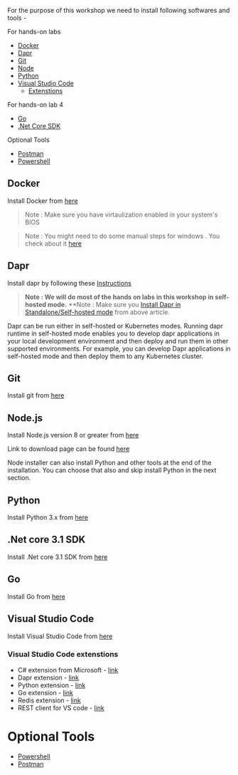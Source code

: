 For the purpose of this workshop we need to install following softwares and tools -

For hands-on labs
- [Docker](#docker)
- [Dapr](#dapr)
- [Git](#git)
- [Node](#node)
- [Python](#python)
- [Visual Studio Code](#visual-studio-code)
   - [Extenstions](#visual-studio-code-extenstions)

For hands-on lab 4

- [Go](#go)
- [.Net Core SDK](#net-core-31-sdk)

Optional Tools
- [Postman](#postman)
- [Powershell](#powershell)

## Docker

Install Docker from [here](https://docs.docker.com/get-docker/)

> Note : Make sure you have virtaulization enabled in your system's BIOS

> Note : You might need to do some manual steps for windows . You check about it [here](https://success.docker.com/article/manually-enable-docker-for-windows-prerequisites)
 
## Dapr
Install dapr by following these [Instructions](https://github.com/dapr/docs/blob/master/getting-started/environment-setup.md)

> **Note : We will do most of the hands on labs in this workshop in self-hosted mode.**
> **Note : Make sure you [Install Dapr in Standalone/Self-hosted mode](https://github.com/dapr/docs/blob/master/getting-started/environment-setup.md#installing-dapr-in-standalone-mode) from above article.

Dapr can be run either in self-hosted or Kubernetes modes. Running dapr runtime in self-hosted mode enables you to develop dapr applications in your local development environment and then deploy and run them in other supported environments. For example, you can develop Dapr applications in self-hosted mode and then deploy them to any Kubernetes cluster.

## Git
Install git from [here](https://git-scm.com/downloads)

## Node.js
Install Node.js version 8 or greater from [here](https://nodejs.org/en/)

Link to download page can be found [here](https://nodejs.org/en/download/)

Node installer can also install Python and other tools at the end of the installation. You can choose that also and skip install Python in the next section.

## Python
Install Python 3.x from [here](https://www.python.org/downloads/)

## .Net core 3.1 SDK
Install .Net core 3.1 SDK from [here](https://dotnet.microsoft.com/download/dotnet-core/3.1)

## Go
Install Go from [here](https://golang.org/)



## Visual Studio Code
Install Visual Studio Code from [here](https://code.visualstudio.com/)

### Visual Studio Code extenstions
- C# extension from Microsoft - [link](https://marketplace.visualstudio.com/items?itemName=ms-dotnettools.csharp)
- Dapr extension - [link](https://marketplace.visualstudio.com/items?itemName=ms-azuretools.vscode-dapr)
- Python extension - [link](https://marketplace.visualstudio.com/items?itemName=ms-python.python)
- Go extension - [link](https://marketplace.visualstudio.com/items?itemName=ms-vscode.Go)
- Redis extension - [link](https://marketplace.visualstudio.com/items?itemName=Dunn.redis)
- REST client for VS code - [link](https://marketplace.visualstudio.com/items?itemName=humao.rest-client)


# Optional Tools

- [Powershell](https://github.com/PowerShell/Powershell)
- [Postman](https://www.postman.com/)
